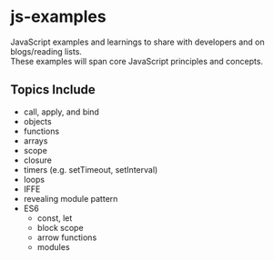 # js-examples
JavaScript examples and learnings to share with developers and on blogs/reading lists.  
These examples will span core JavaScript principles and concepts.

## Topics Include
- call, apply, and bind
- objects
- functions
- arrays 
- scope
- closure
- timers (e.g. setTimeout, setInterval)
- loops
- IFFE
- revealing module pattern
- ES6
  - const, let
  - block scope
  - arrow functions
  - modules
